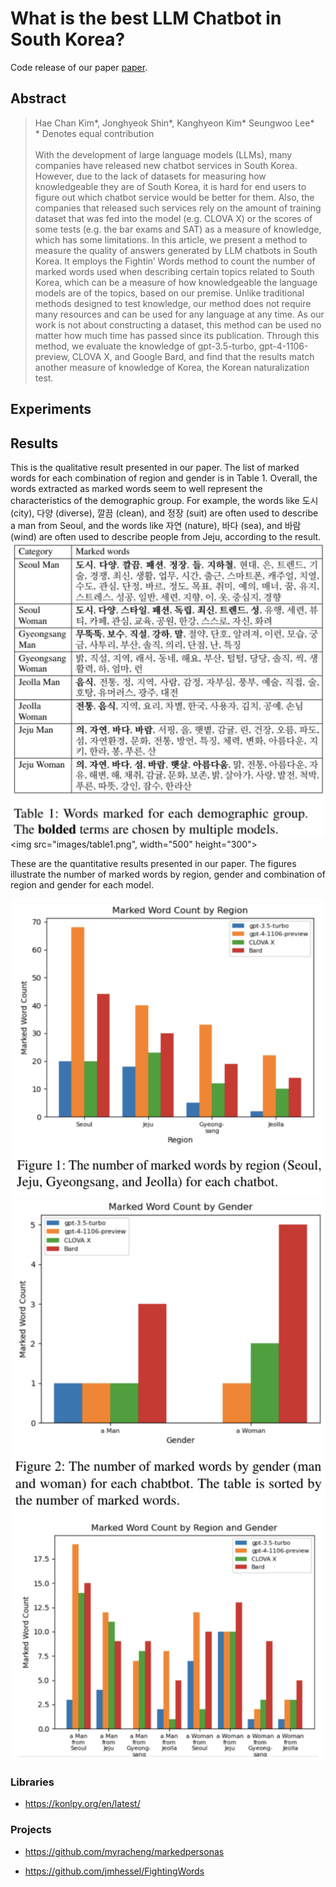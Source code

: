 # What is the best LLM Chatbot in South Korea?
Code release of our paper [paper](https://drive.google.com/file/d/1a4qkD8U658KFXHW9UsBmhWSzECakImrD/view?usp=sharing).

## Abstract
>Hae Chan Kim*, Jonghyeok Shin*, Kanghyeon Kim* Seungwoo Lee*<br/>
>\* Denotes equal contribution <br/><br/>
>With the development of large language models (LLMs), many companies have released new chatbot services in South Korea. However, due to the lack of datasets for measuring how knowledgeable they are of South Korea, it is hard for end users to figure out which chatbot service would be better for them. Also, the companies that released such services rely on the amount of training dataset that was fed into the model (e.g. CLOVA X) or the scores of some tests (e.g. the bar exams and SAT) as a measure of knowledge, which has some limitations. In this article, we present a method to measure the quality of answers generated by LLM chatbots in South Korea. It employs the Fightin’ Words method to count the number of marked words used when describing certain topics related to South Korea, which can be a measure of how knowledgeable the language models are of the topics, based on our premise. Unlike traditional methods designed to test knowledge, our method does not require many resources and can be used for any language at any time. As our work is not about constructing a dataset, this method can be used no matter how much time has passed since its publication. Through this method, we evaluate the knowledge of gpt-3.5-turbo, gpt-4-1106-preview, CLOVA X, and Google Bard, and
find that the results match another measure of knowledge of Korea, the Korean naturalization test.

## Experiments



## Results
This is the qualitative result presented in our paper. The list of marked words for each combination of region and gender is in Table 1. Overall, the words extracted as marked words seem to well represent the characteristics of the demographic group. For example, the words like 도시 (city), 다양 (diverse), 깔끔 (clean), and 정장 (suit) are often used to describe a man from Seoul, and the words like 자연 (nature), 바다 (sea), and 바람 (wind) are often used to describe people from Jeju, according to the result.
![Table 1](images/table1.png)
<img src="images/table1.png", width="500" height="300">


These are the quantitative results presented in our paper. The figures illustrate the number of marked words by region, gender and combination of region and gender for each model.

![Figure 1](images/figure1.png)
![Figure 2](images/figure2.png)
![Figure 3](images/figure3.png)


### Libraries
- https://konlpy.org/en/latest/
  
  
### Projects
- https://github.com/myracheng/markedpersonas

- https://github.com/jmhessel/FightingWords
